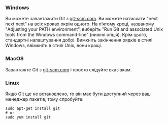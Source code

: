 ### Windows

Ви можете завантажити Git з [git-scm.com](http://git-scm.com/). Ви можете натискати "next next next" на всіх кроках окрім одного. На п’ятому кроці, названому "Adjusting your PATH environment", виберіть "Run Git and associated Unix tools from the Windows command-line" (нижня опція). Крім цього, стандартні налаштування добрі. Вимкніть закінчення рядків в стилі Windows, ввімкніть в стилі Unix, вони кращі.

### MacOS

Завантажте Git з [git-scm.com](http://git-scm.com/) і просто слідуйте вказівкам.

### Linux

Якщо Git ще не встановлено, то він має бути доступний через ваш менеджер пакетів, тому спробуйте:

    sudo apt-get install git
    # or
    sudo yum install git